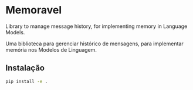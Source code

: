 # Memoravel

Library to manage message history, for implementing memory in Language Models.

Uma biblioteca para gerenciar histórico de mensagens, para implementar memória nos Modelos de Linguagem.

## Instalação

```bash
pip install -e .